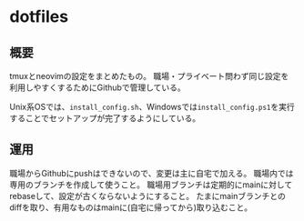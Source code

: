# dotfiles

## 概要
tmuxとneovimの設定をまとめたもの。
職場・プライベート問わず同じ設定を利用しやすくするためにGithubで管理している。

Unix系OSでは、`install_config.sh`、Windowsでは`install_config.ps1`を実行することでセットアップが完了するようにしている。

## 運用

職場からGithubにpushはできないので、変更は主に自宅で加える。
職場内では専用のブランチを作成して使うこと。
職場用ブランチは定期的にmainに対してrebaseして、設定が古くならないようにすること。
たまにmainブランチとのdiffを取り、有用なものはmainに(自宅に帰ってから)取り込むこと。


